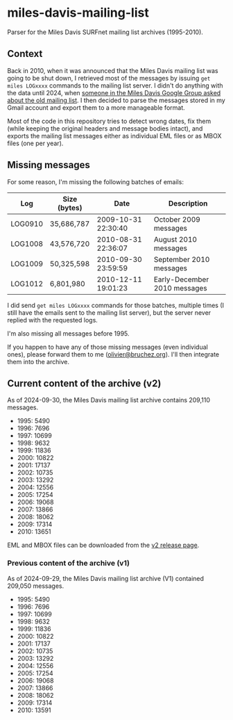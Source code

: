 # miles-davis-mailing-list

Parser for the Miles Davis SURFnet mailing list archives (1995-2010).

## Context

Back in 2010, when it was announced that the Miles Davis mailing list was going to be shut down, I retrieved most of the messages by issuing `get miles LOGxxxx` commands to the mailing list server. I didn't do anything with the data until 2024, when [someone in the Miles Davis Google Group asked about the old mailing list](https://groups.google.com/g/mileslist/c/9xpZNisc-WA). I then decided to parse the messages stored in my Gmail account and export them to a more manageable format.

Most of the code in this repository tries to detect wrong dates, fix them (while keeping the original headers and message bodies intact), and exports the mailing list messages either as individual EML files or as MBOX files (one per year).

## Missing messages

For some reason, I'm missing the following batches of emails:

| Log     | Size (bytes) | Date                  | Description                  |
|---------|--------------|-----------------------|------------------------------|
| LOG0910 | 35,686,787   | 2009-10-31 22:30:40   | October 2009 messages        |
| LOG1008 | 43,576,720   | 2010-08-31 22:36:07   | August 2010 messages         |
| LOG1009 | 50,325,598   | 2010-09-30 23:59:59   | September 2010 messages      |
| LOG1012 | 6,801,980    | 2010-12-11 19:01:23   | Early-December 2010 messages |

I did send `get miles LOGxxxx` commands for those batches, multiple times (I still have the emails sent to the mailing list server), but the server never replied with the requested logs.

I'm also missing all messages before 1995.

If you happen to have any of those missing messages (even individual ones), please forward them to me ([olivier@bruchez.org](mailto:olivier@bruchez.org)). I'll then integrate them into the archive.

## Current content of the archive (v2)

As of 2024-09-30, the Miles Davis mailing list archive contains 209,110 messages.

- 1995: 5490
- 1996: 7696
- 1997: 10699
- 1998: 9632
- 1999: 11836
- 2000: 10822
- 2001: 17137
- 2002: 10735
- 2003: 13292
- 2004: 12556
- 2005: 17254
- 2006: 19068
- 2007: 13866
- 2008: 18062
- 2009: 17314
- 2010: 13651

EML and MBOX files can be downloaded from the [v2 release page](https://github.com/obruchez/miles-davis-mailing-list/releases/tag/v2).

### Previous content of the archive (v1)

As of 2024-09-29, the Miles Davis mailing list archive (V1) contained 209,050 messages.

- 1995: 5490
- 1996: 7696
- 1997: 10699
- 1998: 9632
- 1999: 11836
- 2000: 10822
- 2001: 17137
- 2002: 10735
- 2003: 13292
- 2004: 12556
- 2005: 17254
- 2006: 19068
- 2007: 13866
- 2008: 18062
- 2009: 17314
- 2010: 13591